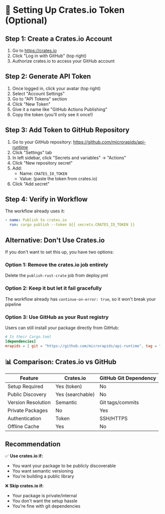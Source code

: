 # 🦀 Setting Up Crates.io Token (Optional)

## Step 1: Create a Crates.io Account

1. Go to https://crates.io
2. Click "Log in with GitHub" (top right)
3. Authorize crates.io to access your GitHub account

## Step 2: Generate API Token

1. Once logged in, click your avatar (top right)
2. Select "Account Settings"
3. Go to "API Tokens" section
4. Click "New Token"
5. Give it a name like "GitHub Actions Publishing"
6. Copy the token (you'll only see it once!)

## Step 3: Add Token to GitHub Repository

1. Go to your GitHub repository: https://github.com/microrapids/api-runtime
2. Click "Settings" tab
3. In left sidebar, click "Secrets and variables" → "Actions"
4. Click "New repository secret"
5. Add:
   - Name: `CRATES_IO_TOKEN`
   - Value: (paste the token from crates.io)
6. Click "Add secret"

## Step 4: Verify in Workflow

The workflow already uses it:
```yaml
- name: Publish to crates.io
  run: cargo publish --token ${{ secrets.CRATES_IO_TOKEN }}
```

## Alternative: Don't Use Crates.io

If you don't want to set this up, you have two options:

### Option 1: Remove the crates.io job entirely
Delete the `publish-rust-crate` job from deploy.yml

### Option 2: Keep it but let it fail gracefully
The workflow already has `continue-on-error: true`, so it won't break your pipeline

### Option 3: Use GitHub as your Rust registry
Users can still install your package directly from GitHub:

```toml
# In their Cargo.toml
[dependencies]
mrapids = { git = "https://github.com/microrapids/api-runtime", tag = "v1.0.0" }
```

## 📊 Comparison: Crates.io vs GitHub

| Feature | Crates.io | GitHub Git Dependency |
|---------|-----------|----------------------|
| Setup Required | Yes (token) | No |
| Public Discovery | Yes (searchable) | No |
| Version Resolution | Semantic | Git tags/commits |
| Private Packages | No | Yes |
| Authentication | Token | SSH/HTTPS |
| Offline Cache | Yes | No |

## Recommendation

✅ **Use crates.io if:**
- You want your package to be publicly discoverable
- You want semantic versioning
- You're building a public library

❌ **Skip crates.io if:**
- Your package is private/internal
- You don't want the setup hassle
- You're fine with git dependencies